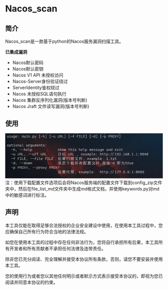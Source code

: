 # Nacos_scan
## 简介
Nacos_scan是一款基于python的Nacos服务漏洞扫描工具。

**已集成漏洞**
- Nacos默认密码
- Nacos默认密钥
- Nacos V1 API 未授权访问
- Nacos-Server身份验证绕过
- ServerIdentity鉴权绕过
- Nacos 未授权SQL语句执行
- Nacos 集群反序列化漏洞(版本号判断)
- Nacos Jraft 文件读写漏洞(版本号判断)

## 使用
![img](img/1.png)
注：使用下载配置文件选项后会将Nacos服务端的配置文件下载到config_zip文件夹中，然后在file_list_md文件夹中生成md格式文档，并使用keywords.py对md中的敏感词进行标注。

## 声明
本工具仅能在取得足够合法授权的企业安全建设中使用，在使用本工具过程中，您应确保自己所有行为符合当地的法律法规。

如您在使用本工具的过程中存在任何非法行为，您将自行承担所有后果，本工具所有开发者和所有贡献者不承担任何法律及连带责任。

除非您已充分阅读、完全理解并接受本协议所有条款，否则，请您不要安装并使用本工具。

您的使用行为或者您以其他任何明示或者默示方式表示接受本协议的，即视为您已阅读并同意本协议的约束。
